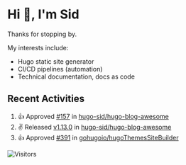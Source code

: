 # Hi 👋, I'm Sid

Thanks for stopping by. 

My interests include:
- Hugo static site generator
- CI/CD pipelines (automation)
- Technical documentation, docs as code


## Recent Activities

<!--RECENT_ACTIVITY:start-->
1. 👍 Approved [#157](https://github.com/hugo-sid/hugo-blog-awesome/pull/157#pullrequestreview-1808630682) in [hugo-sid/hugo-blog-awesome](https://github.com/hugo-sid/hugo-blog-awesome)<br>
2. ✌️ Released [v1.13.0](https://github.com/hugo-sid/hugo-blog-awesome/releases/tag/v1.13.0) in [hugo-sid/hugo-blog-awesome](https://github.com/hugo-sid/hugo-blog-awesome)<br>
3. 👍 Approved [#391](https://github.com/gohugoio/hugoThemesSiteBuilder/pull/391#pullrequestreview-1774014817) in [gohugoio/hugoThemesSiteBuilder](https://github.com/gohugoio/hugoThemesSiteBuilder)<br>
<!--RECENT_ACTIVITY:end-->

![Visitors](https://api.visitorbadge.io/api/visitors?path=https%3A%2F%2Fgithub.com%2Fhugo-sid%2Fhugo-sid&countColor=%2337d67a&style=flat&labelStyle=upper)
